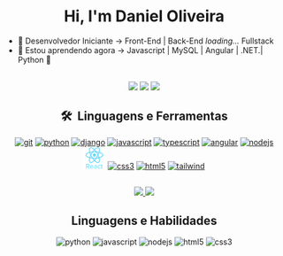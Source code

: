 <h1 align="center">Hi, I'm Daniel Oliveira</h1>

  - 💎 Desenvolvedor Iniciante -> Front-End | Back-End *loading...* Fullstack
  - 🌱 Estou aprendendo agora -> Javascript | MySQL | Angular | .NET.| Python 🐍
  
  <!--Estou pronto para novos  desafios. Gosto de aprender e pesquisar, sou dinâmico e flexível, pronto para dialogar com a equipe de trabalho, procurando sempre a melhor solução, esse é o melhor caminho.-->
<br>
 <div align="center"> 
  <a href="https://codepen.io/danielhurtz" target="_blank"><img src="https://img.shields.io/badge/Codepen-000000?style=for-the-badge&logo=codepen&logoColor=white" target="_blank"></a>
  <a href = "mailto:daniel.anjos@pm.me"><img src="https://img.shields.io/badge/ProtonMail-8B89CC?style=for-the-badge&logo=protonmail&logoColor=white" target="_blank"></a>
  <a href="https://www.linkedin.com/in/danielhurtz/" target="_blank"><img src="https://img.shields.io/badge/-LinkedIn-%230077B5?style=for-the-badge&logo=linkedin&logoColor=white" target="_blank"></a> 
<br>

## 🛠 &nbsp;Linguagens e Ferramentas

  <div>
    <a href="https://git-scm.com/">
      <img src="https://cdn.jsdelivr.net/gh/devicons/devicon/icons/git/git-plain-wordmark.svg" alt="git" width="40" height="40"/></a>
      <a href="https://www.python.org/">
      <img src="https://cdn.jsdelivr.net/gh/devicons/devicon/icons/python/python-original-wordmark.svg" alt="python" width="40" height="40"/></a>
      <a href="https://docs.djangoproject.com/pt-br/4.0/">
      <img src="https://cdn.jsdelivr.net/gh/devicons/devicon/icons/django/django-plain.svg" alt="django" width="40" height="40"/><a/>
      <a href="https://developer.mozilla.org/en-US/docs/Web/JavaScript">
      <img src="https://cdn.jsdelivr.net/gh/devicons/devicon/icons/javascript/javascript-plain.svg" alt="javascript" width="40" height="40"/></a>
      <a href="https://www.typescriptlang.org/docs/">
      <img src="https://cdn.jsdelivr.net/gh/devicons/devicon/icons/typescript/typescript-plain.svg" alt="typescript" width="40" height="40"/></a>          
      <a href="https://angular.io/docs">
      <img src="https://cdn.jsdelivr.net/gh/devicons/devicon/icons/angularjs/angularjs-plain.svg" alt="angular" width="40" height="40"/></a>
      <a href="https://nodejs.org">
      <img src="https://cdn.jsdelivr.net/gh/devicons/devicon/icons/nodejs/nodejs-original.svg" alt="nodejs" width="40" height="40"/></a>
      <a href="https://reactjs.org/">
      <img src="https://raw.githubusercontent.com/devicons/devicon/master/icons/react/react-original-wordmark.svg" alt="react" width="40" height="40"/></a>
      <a href="https://www.w3schools.com/css/">
      <img src="https://cdn.jsdelivr.net/gh/devicons/devicon/icons/css3/css3-plain-wordmark.svg" alt="css3" width="40" height="40"/></a>
      <a href="https://www.w3.org/html/">
      <img src="https://cdn.jsdelivr.net/gh/devicons/devicon/icons/html5/html5-plain-wordmark.svg" alt="html5" width="40" height="40"/></a>
      <a href="https://tailwindcss.com/">
      <img src="https://cdn.jsdelivr.net/gh/devicons/devicon/icons/tailwindcss/tailwindcss-plain.svg" alt="tailwind" width="40" height="40"/></a>       
    </a>

<br>

##
<!-- <div align="center">
  
  [![spotify-github-profile](https://spotify-github-profile.vercel.app/api/view?uid=22phzrxcwyfhfrzj7oukosfoq&cover_image=true&theme=novatorem&bar_color=6b00c2&bar_color_cover=false)](https://open.spotify.com/user/22phzrxcwyfhfrzj7oukosfoq?si=974cda04265b4f58)
  
</div>
-->
  
<div align="center">
  <a href="https://github.com/danielhurtz">
  <img height="180em" src="https://github-readme-stats.vercel.app/api?username=danielhurtz&show_icons=true&theme=nord&include_all_commits=true&count_private=true"/>
  <img height="180em" src="https://github-readme-stats.vercel.app/api/top-langs/?username=danielhurtz&layout=compact&langs_count=7&theme=nord"/>
  </a>
  <br>
  
  ## Linguagens e Habilidades
  
  <a><img src="https://cdn.jsdelivr.net/gh/devicons/devicon/icons/python/python-original-wordmark.svg" alt="python" width="30" height="30"/></a>
  <a><img src="https://cdn.jsdelivr.net/gh/devicons/devicon/icons/javascript/javascript-plain.svg" alt="javascript" width="30" height="30"/></a>
  <a><img src="https://cdn.jsdelivr.net/gh/devicons/devicon/icons/nodejs/nodejs-original.svg" alt="nodejs" width="30" height="30"/></a>
  <a><img src="https://cdn.jsdelivr.net/gh/devicons/devicon/icons/html5/html5-plain-wordmark.svg" alt="html5" width="30" height="30"/></a>
  <a><img src="https://cdn.jsdelivr.net/gh/devicons/devicon/icons/css3/css3-plain-wordmark.svg" alt="css3" width="30" height="30"/></a>
  
</div>
  
 


